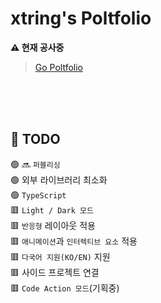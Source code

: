 # xtring's Poltfolio

**⚠️ 현재 공사중**

> [Go Poltfolio](https://hyun940630.github.io)

<br />
<br />
<br />

## 🧾 TODO

🟢 🔜 `퍼블리싱`<br />
🟢 외부 라이브러리 최소화<br />
🟢 `TypeScript`<br />
🟥 `Light / Dark 모드`<br />
🟥 `반응형` 레이아웃 적용<br />
🟥 `애니메이션`과 `인터렉티브 요소` 적용<br />
🟥 `다국어 지원(KO/EN)` 지원<br />
🟥 사이드 프로젝트 연결<br />
🟥 `Code Action 모드`(기획중)<br />
